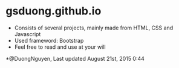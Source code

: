 # gsduong.github.io
- Consists of several projects, mainly made from HTML, CSS and Javascript
- Used frameword: Bootstrap
- Feel free to read and use at your will

*@DuongNguyen, Last updated August 21st, 2015 0:44

